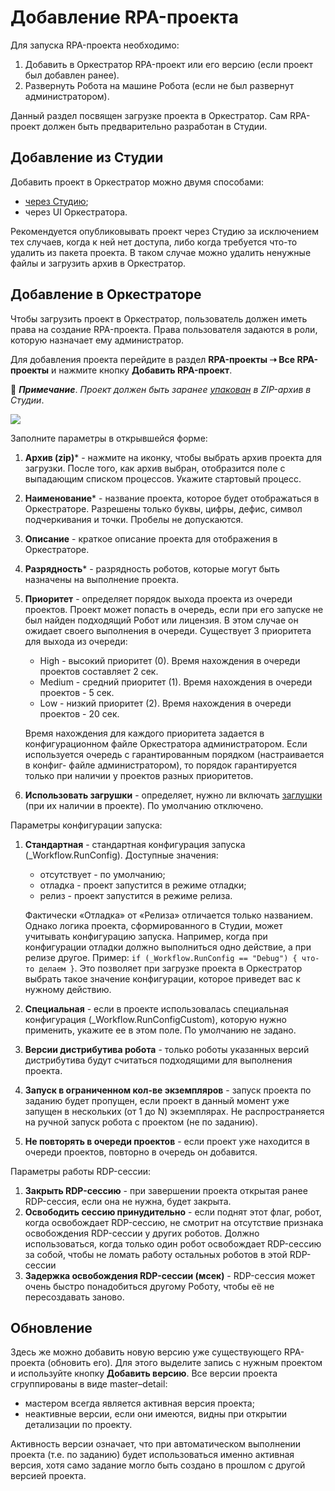 # Добавление RPA-проекта 

Для запуска RPA-проекта необходимо:

1. Добавить в Оркестратор RPA-проект или его версию (если проект был добавлен ранее).
2. Развернуть Робота на машине Робота (если не был развернут администратором).

Данный раздел посвящен загрузке проекта в Оркестратор. Сам RPA-проект должен быть предварительно разработан в Студии.

## Добавление из Студии

Добавить проект в Оркестратор можно двумя способами: 
* [через Студию](https://docs.primo-rpa.ru/primo-rpa/primo-studio/projects/publish);
* через UI Оркестратора. 

Рекомендуется опубликовывать проект через Студию за исключением тех случаев, когда к ней нет доступа, либо когда требуется что-то удалить из пакета проекта. В таком случае можно удалить ненужные файлы и загрузить архив в Оркестратор.

## Добавление в Оркестраторе

Чтобы загрузить проект в Оркестратор, пользователь должен иметь права на создание RPA-проекта. Права пользователя задаются в роли, которую назначает ему администратор.

Для добавления проекта перейдите в раздел **RPA-проекты ➝ Все RPA-проекты** и нажмите кнопку **Добавить RPA-проект**.

:small_blue_diamond: ***Примечание***. *Проект должен быть заранее [упакован](https://docs.primo-rpa.ru/primo-rpa/primo-studio/projects/publish) в ZIP-архив в Студии*.

![](<../../.gitbook/assets/Добавить проект. Орк.png>)

Заполните параметры в открывшейся форме:
1. **Архив (zip)**\* - нажмите на иконку, чтобы выбрать архив проекта для загрузки. После того, как архив выбран, отобразится поле с выпадающим списком процессов. Укажите стартовый процесс.
1. **Наименование**\* - название проекта, которое будет отображаться в Оркестраторе. Разрешены только буквы, цифры, дефис, символ подчеркивания и точки. Пробелы не допускаются.
1. **Описание** - краткое описание проекта для отображения в Оркестраторе. 
1. **Разрядность**\* - разрядность роботов, которые могут быть назначены на выполнение проекта.
1. **Приоритет** - определяет порядок выхода проекта из очереди проектов. Проект может попасть в очередь, если при его запуске не был найден подходящий Робот или лицензия. В этом случае он ожидает своего выполнения в очереди. Существует 3 приоритета для выхода из очереди:
      * High - высокий приоритет (0). Время нахождения в очереди проектов составляет 2 сек.
      * Medium - средний приоритет (1). Время нахождения в очереди проектов - 5 сек.
      * Low - низкий приоритет (2). Время нахождения в очереди проектов - 20 сек.

    Время нахождения для каждого приоритета задается в конфигурационном файле Оркестратора администратором.
    Если используется очередь с гарантированным порядком (настраивается в конфиг- файле администратором), то порядок гарантируется только при наличии у проектов разных приоритетов. 

1. **Использовать загрушки** - определяет, нужно ли включать [заглушки](https://docs.primo-rpa.ru/primo-rpa/g_elements/el_basic/testing/mock) (при их наличии в проекте). По умолчанию отключено. 

Параметры конфигурации запуска:
1. **Стандартная** - стандартная конфигурация запуска (_Workflow.RunConfig). Доступные значения:
   * отсутствует - по умолчанию;
   * отладка - проект запустится в режиме отладки;
   * релиз - проект запустится в режиме релиза.

   Фактически «Отладка» от «Релиза» отличается только названием. Однако логика проекта, сформированного в Студии, может учитывать конфигурацию запуска. Например, когда при конфигурации отладки должно выполниться одно действие, а при релизе другое. Пример: `if (_Workflow.RunConfig == "Debug") { что-то делаем }`. Это позволяет при загрузке проекта в Оркестратор выбрать такое значение конфигурации, которое приведет вас к нужному действию. 

1. **Специальная** - если в проекте использовалась специальная конфигурация (_Workflow.RunConfigCustom), которую нужно применить, укажите ее в этом поле. По умолчанию не задано.
1. **Версии дистрибутива робота** - только роботы указанных версий дистрибутива будут считаться подходящими для выполнения проекта.
1. **Запуск в ограниченном кол-ве экземпляров** - запуск проекта по заданию будет пропущен, если проект в данный момент уже запущен в нескольких (от 1 до N) экземплярах. Не распространяется на ручной запуск робота с проектом (не по заданию).
1. **Не повторять в очереди проектов** - если проект уже находится в очереди проектов, повторно в очередь он добавится.

Параметры работы RDP-сессии:
1. **Закрыть RDP-сессию** - при завершении проекта открытая ранее RDP-сессия, если она не нужна, будет закрыта.
1. **Освободить сессию принудительно** - если поднят этот флаг, робот, когда освобождает RDP-сессию, не смотрит на отсутствие признака освобождения RDP-сессии у других роботов. Должно использоваться, когда только один робот освобождает RDP-сессию за собой, чтобы не ломать работу остальных роботов в этой RDP-сессии
1. **Задержка освобождения RDP-сессии (мсек)** - RDP-сессия может очень быстро понадобиться другому Роботу, чтобы её не пересоздавать заново.

## Обновление 

Здесь же можно добавить новую версию уже существующего RPA-проекта (обновить его). Для этого выделите запись с нужным проектом и используйте кнопку **Добавить версию**. Все версии проекта сгруппированы в виде master–detail: 
* мастером всегда является активная версия проекта;
* неактивные версии, если они имеются, видны при открытии детализации по проекту. 

Активность версии означает, что при автоматическом выполнении проекта (т.е. по заданию) будет использоваться именно активная версия, хотя само задание могло быть создано в прошлом с другой версией проекта.

